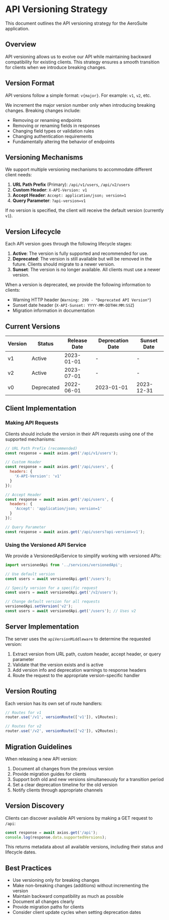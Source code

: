 # API Versioning Strategy

This document outlines the API versioning strategy for the AeroSuite application.

## Overview

API versioning allows us to evolve our API while maintaining backward compatibility for existing clients. This strategy ensures a smooth transition for clients when we introduce breaking changes.

## Version Format

API versions follow a simple format: `v{major}`. For example: `v1`, `v2`, etc.

We increment the major version number only when introducing breaking changes. Breaking changes include:

- Removing or renaming endpoints
- Removing or renaming fields in responses
- Changing field types or validation rules
- Changing authentication requirements
- Fundamentally altering the behavior of endpoints

## Versioning Mechanisms

We support multiple versioning mechanisms to accommodate different client needs:

1. **URL Path Prefix** (Primary): `/api/v1/users`, `/api/v2/users`
2. **Custom Header**: `X-API-Version: v1`
3. **Accept Header**: `Accept: application/json; version=1`
4. **Query Parameter**: `?api-version=v1`

If no version is specified, the client will receive the default version (currently `v1`).

## Version Lifecycle

Each API version goes through the following lifecycle stages:

1. **Active**: The version is fully supported and recommended for use.
2. **Deprecated**: The version is still available but will be removed in the future. Clients should migrate to a newer version.
3. **Sunset**: The version is no longer available. All clients must use a newer version.

When a version is deprecated, we provide the following information to clients:
- Warning HTTP header (`Warning: 299 - "Deprecated API Version"`)
- Sunset date header (`X-API-Sunset: YYYY-MM-DDTHH:MM:SSZ`)
- Migration information in documentation

## Current Versions

| Version | Status    | Release Date | Deprecation Date | Sunset Date  |
|---------|-----------|--------------|------------------|--------------|
| v1      | Active    | 2023-01-01   | -                | -            |
| v2      | Active    | 2023-07-01   | -                | -            |
| v0      | Deprecated| 2022-06-01   | 2023-01-01       | 2023-12-31   |

## Client Implementation

### Making API Requests

Clients should include the version in their API requests using one of the supported mechanisms:

```javascript
// URL Path Prefix (recommended)
const response = await axios.get('/api/v1/users');

// Custom Header
const response = await axios.get('/api/users', {
  headers: {
    'X-API-Version': 'v1'
  }
});

// Accept Header
const response = await axios.get('/api/users', {
  headers: {
    'Accept': 'application/json; version=1'
  }
});

// Query Parameter
const response = await axios.get('/api/users?api-version=v1');
```

### Using the Versioned API Service

We provide a VersionedApiService to simplify working with versioned APIs:

```typescript
import versionedApi from '../services/versionedApi';

// Use default version
const users = await versionedApi.get('/users');

// Specify version for a specific request
const users = await versionedApi.get('/v2/users');

// Change default version for all requests
versionedApi.setVersion('v2');
const users = await versionedApi.get('/users'); // Uses v2
```

## Server Implementation

The server uses the `apiVersionMiddleware` to determine the requested version:

1. Extract version from URL path, custom header, accept header, or query parameter
2. Validate that the version exists and is active
3. Add version info and deprecation warnings to response headers
4. Route the request to the appropriate version-specific handler

## Version Routing

Each version has its own set of route handlers:

```javascript
// Routes for v1
router.use('/v1', versionRoute(['v1']), v1Routes);

// Routes for v2
router.use('/v2', versionRoute(['v2']), v2Routes);
```

## Migration Guidelines

When releasing a new API version:

1. Document all changes from the previous version
2. Provide migration guides for clients
3. Support both old and new versions simultaneously for a transition period
4. Set a clear deprecation timeline for the old version
5. Notify clients through appropriate channels

## Version Discovery

Clients can discover available API versions by making a GET request to `/api`:

```javascript
const response = await axios.get('/api');
console.log(response.data.supportedVersions);
```

This returns metadata about all available versions, including their status and lifecycle dates.

## Best Practices

- Use versioning only for breaking changes
- Make non-breaking changes (additions) without incrementing the version
- Maintain backward compatibility as much as possible
- Document all changes clearly
- Provide migration paths for clients
- Consider client update cycles when setting deprecation dates 